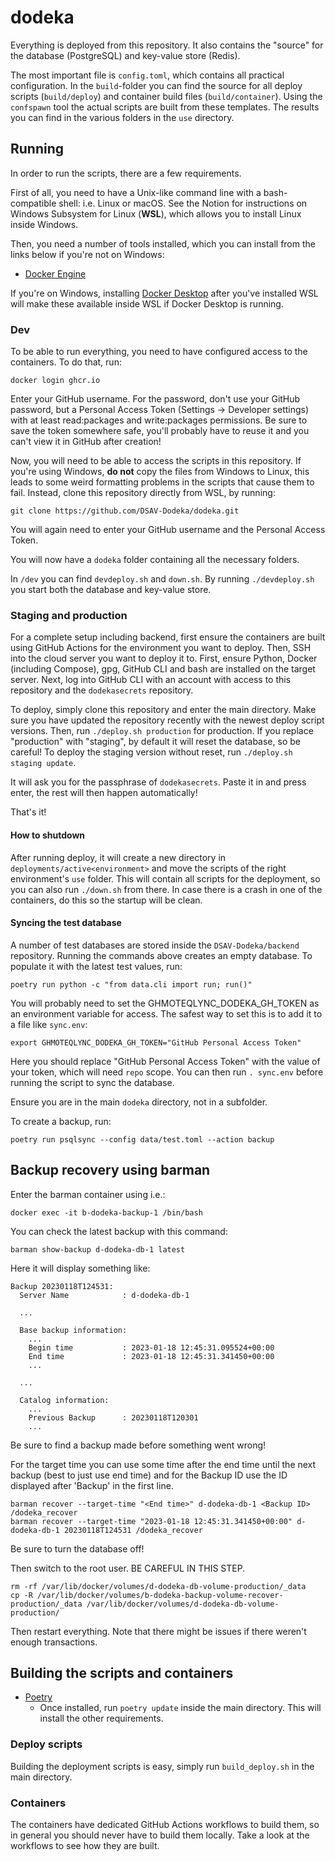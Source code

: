 # dodeka

Everything is deployed from this repository. It also contains the "source" for the database (PostgreSQL) and key-value store (Redis).

The most important file is `config.toml`, which contains all practical configuration. In the `build`-folder you can find the source for all deploy scripts (`build/deploy`) and container build files (`build/container`). Using the `confspawn` tool the actual scripts are built from these templates. The results you can find in the various folders in the `use` directory.

## Running

In order to run the scripts, there are a few requirements.

First of all, you need to have a Unix-like command line with a bash-compatible shell: i.e. Linux or macOS. See the Notion for instructions on Windows Subsystem for Linux (**WSL**), which allows you to install Linux inside Windows.

Then, you need a number of tools installed, which you can install from the links below if you're not on Windows:

* [Docker Engine](https://docs.docker.com/engine/install/)

If you're on Windows, installing [Docker Desktop](https://www.docker.com/products/docker-desktop) after you've installed WSL will make these available inside WSL if Docker Desktop is running.

### Dev

To be able to run everything, you need to have configured access to the containers. To do that, run:

```shell
docker login ghcr.io
```

Enter your GitHub username. For the password, don't use your GitHub password, but a Personal Access Token (Settings -> Developer settings) with at least read:packages and write:packages permissions. Be sure to save the token somewhere safe, you'll probably have to reuse it and you can't view it in GitHub after creation!

Now, you will need to be able to access the scripts in this repository. If you're using Windows, **do not** copy the files from Windows to Linux, this leads to some weird formatting problems in the scripts that cause them to fail. Instead, clone this repository directly from WSL, by running:

`git clone https://github.com/DSAV-Dodeka/dodeka.git`

You will again need to enter your GitHub username and the Personal Access Token.

You will now have a `dodeka` folder containing all the necessary folders.

In `/dev` you can find `devdeploy.sh` and `down.sh`. By running `./devdeploy.sh` you start both the database and key-value store.


### Staging and production

For a complete setup including backend, first ensure the containers are built using GitHub Actions for the environment you want to deploy. Then, SSH into the cloud server you want to deploy it to. First, ensure Python, Docker (including Compose), gpg, GitHub CLI and bash are installed on the target server. Next, log into GitHub CLI with an account with access to this repository and the `dodekasecrets` repository.

To deploy, simply clone this repository and enter the main directory. Make sure you have updated the repository recently with the newest deploy script versions. Then, run `./deploy.sh production` for production. If you replace "production" with "staging", by default it will reset the database, so be careful! To deploy the staging version without reset, run `./deploy.sh staging update`.

It will ask you for the passphrase of `dodekasecrets`. Paste it in and press enter, the rest will then happen automatically!

That's it!

#### How to shutdown

After running deploy, it will create a new directory in `deployments/active<environment>` and move the scripts of the right environment's `use` folder. This will contain all scripts for the deployment, so you can also run `./down.sh` from there. In case there is a crash in one of the containers, do this so the startup will be clean.

#### Syncing the test database

A number of test databases are stored inside the `DSAV-Dodeka/backend` repository. Running the commands above creates an empty database. To populate it with the latest test values, run:

```shell
poetry run python -c "from data.cli import run; run()"
```

You will probably need to set the GHMOTEQLYNC_DODEKA_GH_TOKEN as an environment variable for access. The safest way to set this is to add it to a file like `sync.env`:

```shell
export GHMOTEQLYNC_DODEKA_GH_TOKEN="GitHub Personal Access Token"
```

Here you should replace "GitHub Personal Access Token" with the value of your token, which will need `repo` scope. You can then run `. sync.env` before running the script to sync the database.

Ensure you are in the main `dodeka` directory, not in a subfolder.

To create a backup, run:
```shell
poetry run psqlsync --config data/test.toml --action backup
```

## Backup recovery using barman

Enter the barman container using i.e.:

```shell
docker exec -it b-dodeka-backup-1 /bin/bash
```

You can check the latest backup with this command:

```shell
barman show-backup d-dodeka-db-1 latest
```

Here it will display something like:

```
Backup 20230118T124531:
  Server Name            : d-dodeka-db-1
 
  ...

  Base backup information:
    ...
    Begin time           : 2023-01-18 12:45:31.095524+00:00
    End time             : 2023-01-18 12:45:31.341450+00:00
    ...

  ...

  Catalog information:
    ...
    Previous Backup      : 20230118T120301
    ...

```

Be sure to find a backup made before something went wrong!

For the target time you can use some time after the end time until the next backup (best to just use end time) and for the Backup ID use the ID displayed after 'Backup' in the first line.

```shell
barman recover --target-time "<End time>" d-dodeka-db-1 <Backup ID> /dodeka_recover
barman recover --target-time "2023-01-18 12:45:31.341450+00:00" d-dodeka-db-1 20230118T124531 /dodeka_recover
```

Be sure to turn the database off!

Then switch to the root user. BE CAREFUL IN THIS STEP.

```shell
rm -rf /var/lib/docker/volumes/d-dodeka-db-volume-production/_data
cp -R /var/lib/docker/volumes/b-dodeka-backup-volume-recover-production/_data /var/lib/docker/volumes/d-dodeka-db-volume-production/
```

Then restart everything. Note that there might be issues if there weren't enough transactions. 

## Building the scripts and containers

* [Poetry](https://python-poetry.org/docs/master/)
    * Once installed, run `poetry update` inside the main directory. This will install the other requirements.

### Deploy scripts

Building the deployment scripts is easy, simply run `build_deploy.sh` in the main directory.

### Containers

The containers have dedicated GitHub Actions workflows to build them, so in general you should never have to build them locally. Take a look at the workflows to see how they are built.

